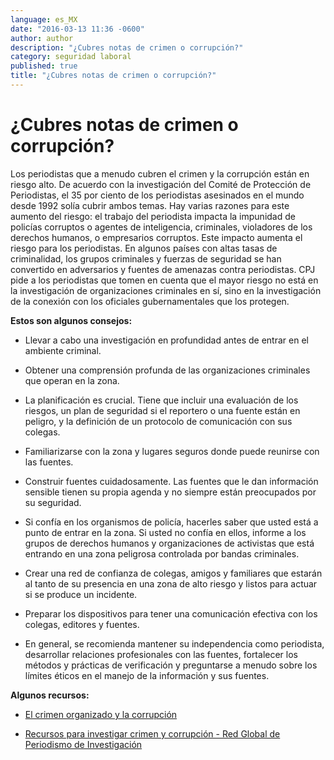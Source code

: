 ```yaml
---
language: es_MX
date: "2016-03-13 11:36 -0600"
author: author
description: "¿Cubres notas de crimen o corrupción?"
category: seguridad laboral
published: true
title: "¿Cubres notas de crimen o corrupción?"
---
```




# ¿Cubres notas de crimen o corrupción?

Los periodistas que a menudo cubren el crimen y la corrupción están en riesgo alto. De acuerdo con la investigación del Comité de Protección de Periodistas, el 35 por ciento de los periodistas asesinados en el mundo desde 1992 solía cubrir ambos temas. Hay varias razones para este aumento del riesgo: el trabajo del periodista impacta la impunidad de policías corruptos o agentes de inteligencia, criminales, violadores de los derechos humanos, o empresarios corruptos. Este impacto aumenta el riesgo para los periodistas. En algunos países con altas tasas de criminalidad, los grupos criminales y fuerzas de seguridad se han convertido en adversarios y fuentes de amenazas contra periodistas.
CPJ pide a los periodistas que tomen en cuenta que el mayor riesgo no está en la investigación de organizaciones criminales en sí, sino en la investigación de la conexión con los oficiales gubernamentales que los protegen.
 
**Estos son algunos consejos:**

- Llevar a cabo una investigación en profundidad antes de entrar en el ambiente criminal.

- Obtener una comprensión profunda de las organizaciones criminales que operan en la zona.

- La planificación es crucial. Tiene que incluir una evaluación de los riesgos, un plan de seguridad si el reportero o una fuente están en peligro, y la definición de un protocolo de comunicación con sus colegas.

- Familiarizarse con la zona y lugares seguros donde puede reunirse con las fuentes.

- Construir fuentes cuidadosamente. Las fuentes que le dan información sensible tienen su propia agenda y no siempre están preocupados por su seguridad.

- Si confía en los organismos de policía, hacerles saber que usted está a punto de entrar en la zona. Si usted no confía en ellos, informe a los grupos de derechos humanos y organizaciones de activistas que está entrando en una zona peligrosa controlada por bandas criminales.

- Crear una red de confianza de colegas, amigos y familiares que estarán al tanto de su presencia en una zona de alto riesgo y listos para actuar si se produce un incidente.

- Preparar los dispositivos para tener una comunicación efectiva con los colegas, editores y fuentes.

- En general, se recomienda mantener su independencia como periodista, desarrollar relaciones profesionales con las fuentes, fortalecer los métodos y prácticas de verificación y preguntarse a menudo sobre los límites éticos en el manejo de la información y sus fuentes.

**Algunos recursos:**

- [El crimen organizado y la corrupción](http://bit.ly/1NCcHG9)

- [Recursos para investigar crimen y corrupción - Red Global de Periodismo de Investigación](http://bit.ly/1oa7l0g)
